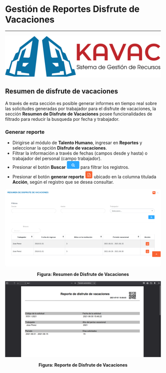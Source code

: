 # Gestión de Reportes Disfrute de Vacaciones 
********************************************

![Screenshot](../img/logokavac.png#imagen)

## Resumen de disfrute de vacaciones

A través de esta sección es posible generar informes en tiempo real sobre las solicitudes generadas por trabajador para el disfrute de vacaciones, la sección **Resumen de Disfrute de Vacaciones** posee funcionalidades de filtrado para reducir la busqueda por fecha y trabajador. 

### Generar reporte

-   Dirigirse al módulo de **Talento Humano**, ingresar en **Reportes** y seleccionar la opción **Disfrute de vacaciones**.
-   Filtrar la información a través de fechas (campos desde y hasta) o trabajador del personal (campo trabajador).  
-   Presionar el botón **Buscar** ![Screenshot](../img/search.png#imagen) para filtrar los registros.
-   Presionar el botón **generar reporte** ![Screenshot](../img/download.png#imagen) ubicado en la columna titulada **Acción**, según el registro que se desea consultar. 


![Screenshot](../img/image66.png)<div style="text-align: center;font-weight: bold">Figura: Resumen de Disfrute de Vacaciones</div> 

![Screenshot](../img/image67.png)<div style="text-align: center;font-weight: bold">Figura: Reporte de Disfrute de Vacaciones</div> 

